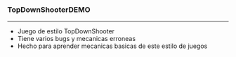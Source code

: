### TopDownShooterDEMO
---
* Juego de estilo TopDownShooter
* Tiene varios bugs y mecanicas erroneas
* Hecho para aprender mecanicas basicas de este estilo de  juegos
